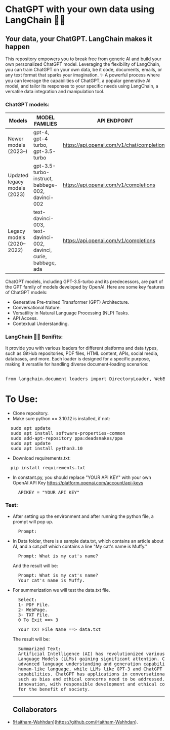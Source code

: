 # ChatGPT with your own data using LangChain 🦜️🔗
## Your data, your ChatGPT. LangChain makes it happen
This repository empowers you to break free from generic AI and build your own personalized ChatGPT model.  Leveraging the flexibility of LangChain, you can train ChatGPT on your own data, be it code, documents, emails, or any text format that sparks your imagination. ✨
A powerful process where you can leverage the capabilities of ChatGPT, a popular generative AI model, and tailor its responses to your specific needs using LangChain, a versatile data integration and manipulation tool.
### ChatGPT models:
| Models   | MODEL FAMILIES	| API ENDPOINT |
| -------- | -------- | -------- |
| Newer models (2023–)| gpt-4, gpt-4 turbo, gpt-3.5-turbo	 | https://api.openai.com/v1/chat/completions |
| Updated legacy models (2023)	 | gpt-3.5-turbo-instruct, babbage-002, davinci-002	 | https://api.openai.com/v1/completions |
| Legacy models (2020–2022)	 | text-davinci-003, text-davinci-002, davinci, curie, babbage, ada | https://api.openai.com/v1/completions |

ChatGPT models, including GPT-3.5-turbo and its predecessors, are part of the GPT family of models developed by OpenAI. Here are some key features of ChatGPT models:

* Generative Pre-trained Transformer (GPT) Architecture.
* Conversational Nature.
* Versatility in Natural Language Processing (NLP) Tasks.
* API Access.
* Contextual Understanding.

### LangChain 🦜️🔗 Benifits:
It provide you with various loaders for different platforms and data types, such as GitHub repositories, PDF files, HTML content, APIs, social media, databases, and more. Each loader is designed for a specific purpose, making it versatile for handling diverse document-loading scenarios:
<pre> 
from langchain.document_loaders import DirectoryLoader, WebBaseLoader, TextLoader, PyPDFLoader, GitLoader, CSVLoader, PythonLoader
</pre>
# To Use:
* Clone repository.
* Make sure python == 3.10.12 is installed, if not:
<pre>
  sudo apt update
  sudo apt install software-properties-common
  sudo add-apt-repository ppa:deadsnakes/ppa
  sudo apt update
  sudo apt install python3.10
</pre>
* Download requirements.txt:
<pre>
  pip install requirements.txt
</pre>
* In constant.py, you should replace "YOUR API KEY" with your own OpenAI API Key https://platform.openai.com/account/api-keys
  <pre>
    APIKEY = "YOUR API KEY"
  </pre>
### Test:
* After setting up the environment and after running the python file, a prompt will pop up.
  <pre>
    Prompt:
  </pre>
* In Data folder, there is a sample data.txt, which contains an article about AI, and a cat.pdf which contains a line "My cat's name is Muffy."
  <pre>
    Prompt: What is my cat's name?
  </pre>  
  And the result will be:
  <pre>
    Prompt: What is my cat's name?
    Your cat's name is Muffy.
  </pre>
* For summerization we will test the data.txt file.
  <pre>
    Select:
    1- PDF File.
    2- WebPage.
    3- TXT File.
    0 To Exit ==> 3
  </pre>
  <pre>
    Your TXT File Name ==> data.txt
  </pre>
  The result will be:
  <pre>
    Summarized Text:
    Artificial Intelligence (AI) has revolutionized various industries, with Natural Language Processing (NLP) and Large 
    Language Models (LLMs) gaining significant attention. ChatGPT, a creation of OpenAI, is a remarkable LLM that showcases 
    advanced language understanding and generation capabilities. NLP focuses on enabling machines to comprehend and generate 
    human-like language, while LLMs like GPT-3 and ChatGPT have shown exceptional language understanding and generation 
    capabilities. ChatGPT has applications in conversational agents, content generation, and programming assistance, but challenges 
    such as bias and ethical concerns need to be addressed. Overall, AI, NLP, and LLMs represent the forefront of technological 
    innovation, with responsible development and ethical considerations playing a crucial role in harnessing their full potential 
    for the benefit of society.
  </pre>
  ---------------------------------------------------------------------------------
  ## Collaborators

- [!Haitham-Wahhdan](https://github.com/Haitham-Wahhdan.png)](https://github.com/Haitham-Wahhdan).

